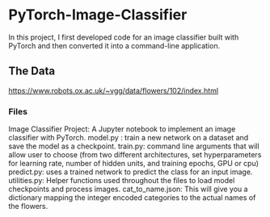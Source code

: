 # PyTorch-Image-Classifier
In this project, I first developed code for an image classifier built with PyTorch and then converted it into a command-line application.

## The Data
https://www.robots.ox.ac.uk/~vgg/data/flowers/102/index.html

### Files
 Image Classifier Project: A Jupyter notebook to implement an image classifier with PyTorch.
 model.py : train a new network on a dataset and save the model as a checkpoint.
 train.py: command line arguments that will allow user to choose (from two different architectures, set hyperparameters for learning rate, number of hidden units, and training epochs, GPU or cpu)
 predict.py: uses a trained network to predict the class for an input image.
 utilities.py: Helper functions used throughout the files to load model checkpoints and process images.
cat_to_name.json: This will give you a dictionary mapping the integer encoded categories to the actual names of the flowers.
